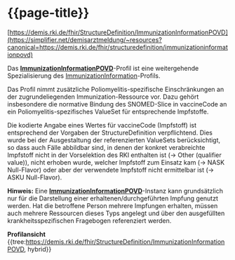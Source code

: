# {{page-title}}
[https://demis.rki.de/fhir/StructureDefinition/ImmunizationInformationPOVD](https://simplifier.net/demisarztmeldung/~resources?canonical=https://demis.rki.de/fhir/structuredefinition/immunizationinformationpovd)

Das **[ImmunizationInformationPOVD](https://simplifier.net/demisarztmeldung/~resources?canonical=https://demis.rki.de/fhir/structuredefinition/immunizationinformationpovd)**-Profil ist eine weitergehende Spezialisierung des [ImmunizationInformation](https://simplifier.net/demisarztmeldung/~resources?canonical=https://demis.rki.de/fhir/structuredefinition/immunizationinformation)-Profils.

Das Profil nimmt zusätzliche Poliomyelitis-spezifische Einschränkungen an der zugrundeliegenden Immunization-Ressource vor. Dazu gehört insbesondere die normative Bindung des SNOMED-Slice in vaccineCode an ein Poliomyelitis-spezifisches ValueSet für entsprechende Impfstoffe.

Die kodierte Angabe eines Wertes für vaccineCode (Impfstoff) ist entsprechend der Vorgaben der StructureDefinition verpflichtend. Dies wurde bei der Ausgestaltung der referenzierten ValueSets berücksichtigt, so dass auch Fälle abbildbar sind, in denen der konkret verabreichte Impfstoff nicht in der Vorselektion des RKI enthalten ist (-> Other (qualifier value)), nicht erhoben wurde, welcher Impfstoff zum Einsatz kam (-> NASK Null-Flavor) oder aber der verwendete Impfstoff nicht ermittelbar ist (-> ASKU Null-Flavor).

**Hinweis:** Eine **[ImmunizationInformationPOVD](https://simplifier.net/demisarztmeldung/~resources?canonical=https://demis.rki.de/fhir/structuredefinition/immunizationinformation)**-Instanz kann grundsätzlich nur für die Darstellung einer erhaltenen/durchgeführten Impfung genutzt werden. Hat die betroffene Person mehrere Impfungen erhalten, müssen auch mehrere Ressourcen dieses Typs angelegt und über den ausgefüllten krankheitsspezifischen Fragebogen referenziert werden.

**Profilansicht**
{{tree:https://demis.rki.de/fhir/StructureDefinition/ImmunizationInformationPOVD, hybrid}}
